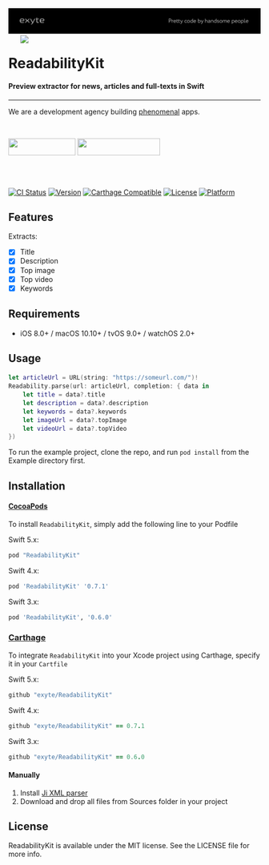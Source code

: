 <img src="https://github.com/exyte/ReadabilityKit/blob/new-demo/header.png">
<img align="right" src="https://raw.githubusercontent.com/exyte/ReadabilityKit/new-demo/demo.gif" width="480" />

<p><h1 align="left">ReadabilityKit</h1></p>

<p><h4>Preview extractor for news, articles and full-texts in Swift</h4></p>

___

<p> We are a development agency building
  <a href="https://clutch.co/profile/exyte#review-731233">phenomenal</a> apps.</p>

</br>

<a href="https://exyte.com/contacts"><img src="https://i.imgur.com/vGjsQPt.png" width="134" height="34"></a> <a href="https://twitter.com/exyteHQ"><img src="https://i.imgur.com/DngwSn1.png" width="165" height="34"></a>

</br></br>

[![CI Status](http://img.shields.io/travis/exyte/ReadabilityKit.svg?style=flat)](https://travis-ci.org/exyte/ReadabilityKit)
[![Version](https://img.shields.io/cocoapods/v/ReadabilityKit.svg?style=flat)](http://cocoapods.org/pods/ReadabilityKit)
[![Carthage Compatible](https://img.shields.io/badge/Carthage-compatible-0473B3.svg?style=flat)](https://github.com/Carthage/Carthage)
[![License](https://img.shields.io/cocoapods/l/ReadabilityKit.svg?style=flat)](http://cocoapods.org/pods/ReadabilityKit)
[![Platform](https://img.shields.io/cocoapods/p/ReadabilityKit.svg?style=flat)](http://cocoapods.org/pods/ReadabilityKit)


## Features

Extracts:

- [x] Title
- [x] Description
- [x] Top image
- [x] Top video
- [x] Keywords

## Requirements

- iOS 8.0+ / macOS 10.10+ / tvOS 9.0+ / watchOS 2.0+

## Usage

```swift
let articleUrl = URL(string: "https://someurl.com/")!
Readability.parse(url: articleUrl, completion: { data in
    let title = data?.title
    let description = data?.description
    let keywords = data?.keywords
    let imageUrl = data?.topImage
    let videoUrl = data?.topVideo
})
```

To run the example project, clone the repo, and run `pod install` from the Example directory first.
 
## Installation

#### [CocoaPods](http://cocoapods.org)
To install `ReadabilityKit`, simply add the following line to your Podfile

Swift 5.x:
```ruby
pod "ReadabilityKit"
```

Swift 4.x:

```ruby
pod 'ReadabilityKit' '0.7.1'
```

Swift 3.x:

```ruby
pod 'ReadabilityKit', '0.6.0'
```

### [Carthage](http://github.com/Carthage/Carthage)

To integrate `ReadabilityKit` into your Xcode project using Carthage, specify it in your `Cartfile`

Swift 5.x:
```ruby
github "exyte/ReadabilityKit"
```

Swift 4.x:
```ruby
github "exyte/ReadabilityKit" == 0.7.1
```

Swift 3.x:
```ruby
github "exyte/ReadabilityKit" == 0.6.0
```

#### Manually

1. Install [Ji XML parser](https://github.com/honghaoz/Ji#manually)
2. Download and drop all files from Sources folder in your project

## License

ReadabilityKit is available under the MIT license. See the LICENSE file for more info.
